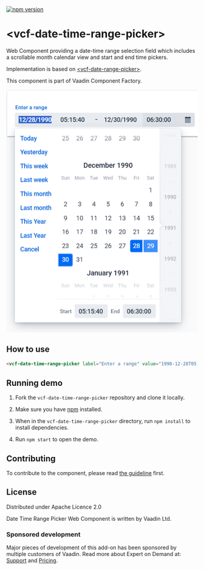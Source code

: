 [![npm version](https://badgen.net/npm/v/@vaadin-component-factory/vcf-date-time-range-picker)](https://www.npmjs.com/package/@vaadin-component-factory/vcf-date-time-range-picker)

# &lt;vcf-date-time-range-picker&gt;

Web Component providing a date-time range selection field which includes a scrollable month calendar view and start and end time pickers.

Implementation is based on [&lt;vcf-date-range-picker&gt;](https://github.com/vaadin-component-factory/vcf-date-range-picker).

This component is part of Vaadin Component Factory.

![vcf-date-time-range-picker](./dtrp-demo.png)

## How to use

```html
<vcf-date-time-range-picker label="Enter a range" value="1990-12-28T05:15:40;1990-12-30T06:30"></vcf-date-time-range-picker>
```

## Running demo

1. Fork the `vcf-date-time-range-picker` repository and clone it locally.

2. Make sure you have [npm](https://www.npmjs.com/) installed.

3. When in the `vcf-date-time-range-picker` directory, run `npm install` to install dependencies.

4. Run `npm start` to open the demo.

## Contributing

To contribute to the component, please read [the guideline](https://github.com/vaadin/vaadin-core/blob/master/CONTRIBUTING.md) first.

## License

Distributed under Apache Licence 2.0

Date Time Range Picker Web Component is written by Vaadin Ltd.

### Sponsored development
Major pieces of development of this add-on has been sponsored by multiple customers of Vaadin. Read more about Expert on Demand at: [Support](https://vaadin.com/support) and [Pricing](https://vaadin.com/pricing).
